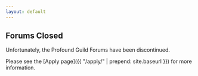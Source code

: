 ```yaml
---
layout: default
---
```


## Forums Closed

Unfortunately, the Profound Guild Forums have been discontinued.

Please see the [Apply page]({{ "/apply/" | prepend: site.baseurl }}) for more information.